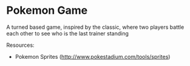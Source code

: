 # Pokemon Game
A turned based game, inspired by the classic, where two players battle each other to see who is the last trainer standing

Resources:
- Pokemon Sprites (http://www.pokestadium.com/tools/sprites)
